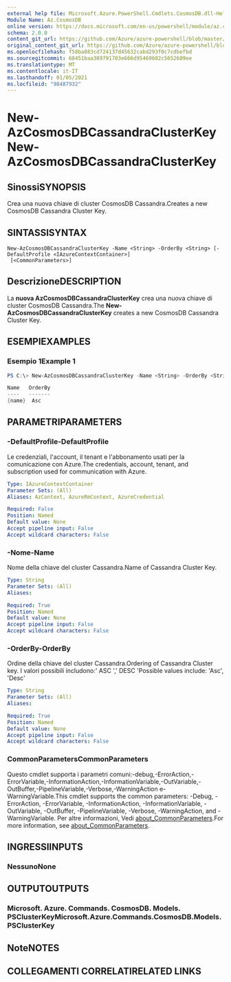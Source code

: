 ```yaml
---
external help file: Microsoft.Azure.PowerShell.Cmdlets.CosmosDB.dll-Help.xml
Module Name: Az.CosmosDB
online version: https://docs.microsoft.com/en-us/powershell/module/az.cosmosdb/new-azcosmosdbcassandraclusterkey
schema: 2.0.0
content_git_url: https://github.com/Azure/azure-powershell/blob/master/src/CosmosDB/CosmosDB/help/New-AzCosmosDBCassandraClusterKey.md
original_content_git_url: https://github.com/Azure/azure-powershell/blob/master/src/CosmosDB/CosmosDB/help/New-AzCosmosDBCassandraClusterKey.md
ms.openlocfilehash: f58ba883cd724137d45632cabd293f0c7cdbefbd
ms.sourcegitcommit: 68451baa389791703e666d95469602c5652609ee
ms.translationtype: MT
ms.contentlocale: it-IT
ms.lasthandoff: 01/05/2021
ms.locfileid: "98487932"
---
```

# <span data-ttu-id="70f4f-101">New-AzCosmosDBCassandraClusterKey</span><span class="sxs-lookup"><span data-stu-id="70f4f-101">New-AzCosmosDBCassandraClusterKey</span></span>

## <span data-ttu-id="70f4f-102">Sinossi</span><span class="sxs-lookup"><span data-stu-id="70f4f-102">SYNOPSIS</span></span>
<span data-ttu-id="70f4f-103">Crea una nuova chiave di cluster CosmosDB Cassandra.</span><span class="sxs-lookup"><span data-stu-id="70f4f-103">Creates a new CosmosDB Cassandra Cluster Key.</span></span>

## <span data-ttu-id="70f4f-104">SINTASSI</span><span class="sxs-lookup"><span data-stu-id="70f4f-104">SYNTAX</span></span>

```
New-AzCosmosDBCassandraClusterKey -Name <String> -OrderBy <String> [-DefaultProfile <IAzureContextContainer>]
 [<CommonParameters>]
```

## <span data-ttu-id="70f4f-105">Descrizione</span><span class="sxs-lookup"><span data-stu-id="70f4f-105">DESCRIPTION</span></span>
<span data-ttu-id="70f4f-106">La **nuova AzCosmosDBCassandraClusterKey** crea una nuova chiave di cluster CosmosDB Cassandra.</span><span class="sxs-lookup"><span data-stu-id="70f4f-106">The **New-AzCosmosDBCassandraClusterKey** creates a new CosmosDB Cassandra Cluster Key.</span></span>

## <span data-ttu-id="70f4f-107">ESEMPI</span><span class="sxs-lookup"><span data-stu-id="70f4f-107">EXAMPLES</span></span>

### <span data-ttu-id="70f4f-108">Esempio 1</span><span class="sxs-lookup"><span data-stu-id="70f4f-108">Example 1</span></span>
```powershell
PS C:\> New-AzCosmosDBCassandraClusterKey -Name <String> -OrderBy <String>

Name   OrderBy
----   -------
{name}  Asc
```

## <span data-ttu-id="70f4f-109">PARAMETRI</span><span class="sxs-lookup"><span data-stu-id="70f4f-109">PARAMETERS</span></span>

### <span data-ttu-id="70f4f-110">-DefaultProfile</span><span class="sxs-lookup"><span data-stu-id="70f4f-110">-DefaultProfile</span></span>
<span data-ttu-id="70f4f-111">Le credenziali, l'account, il tenant e l'abbonamento usati per la comunicazione con Azure.</span><span class="sxs-lookup"><span data-stu-id="70f4f-111">The credentials, account, tenant, and subscription used for communication with Azure.</span></span>

```yaml
Type: IAzureContextContainer
Parameter Sets: (All)
Aliases: AzContext, AzureRmContext, AzureCredential

Required: False
Position: Named
Default value: None
Accept pipeline input: False
Accept wildcard characters: False
```

### <span data-ttu-id="70f4f-112">-Nome</span><span class="sxs-lookup"><span data-stu-id="70f4f-112">-Name</span></span>
<span data-ttu-id="70f4f-113">Nome della chiave del cluster Cassandra.</span><span class="sxs-lookup"><span data-stu-id="70f4f-113">Name of Cassandra Cluster Key.</span></span>

```yaml
Type: String
Parameter Sets: (All)
Aliases:

Required: True
Position: Named
Default value: None
Accept pipeline input: False
Accept wildcard characters: False
```

### <span data-ttu-id="70f4f-114">-OrderBy</span><span class="sxs-lookup"><span data-stu-id="70f4f-114">-OrderBy</span></span>
<span data-ttu-id="70f4f-115">Ordine della chiave del cluster Cassandra.</span><span class="sxs-lookup"><span data-stu-id="70f4f-115">Ordering of Cassandra Cluster key.</span></span>
<span data-ttu-id="70f4f-116">I valori possibili includono:' ASC ',' DESC '</span><span class="sxs-lookup"><span data-stu-id="70f4f-116">Possible values include: 'Asc', 'Desc'</span></span>

```yaml
Type: String
Parameter Sets: (All)
Aliases:

Required: True
Position: Named
Default value: None
Accept pipeline input: False
Accept wildcard characters: False
```

### <span data-ttu-id="70f4f-117">CommonParameters</span><span class="sxs-lookup"><span data-stu-id="70f4f-117">CommonParameters</span></span>
<span data-ttu-id="70f4f-118">Questo cmdlet supporta i parametri comuni:-debug,-ErrorAction,-ErrorVariable,-InformationAction,-InformationVariable,-OutVariable,-OutBuffer,-PipelineVariable,-Verbose,-WarningAction e-WarningVariable.</span><span class="sxs-lookup"><span data-stu-id="70f4f-118">This cmdlet supports the common parameters: -Debug, -ErrorAction, -ErrorVariable, -InformationAction, -InformationVariable, -OutVariable, -OutBuffer, -PipelineVariable, -Verbose, -WarningAction, and -WarningVariable.</span></span> <span data-ttu-id="70f4f-119">Per altre informazioni, Vedi [about_CommonParameters](http://go.microsoft.com/fwlink/?LinkID=113216).</span><span class="sxs-lookup"><span data-stu-id="70f4f-119">For more information, see [about_CommonParameters](http://go.microsoft.com/fwlink/?LinkID=113216).</span></span>

## <span data-ttu-id="70f4f-120">INGRESSI</span><span class="sxs-lookup"><span data-stu-id="70f4f-120">INPUTS</span></span>

### <span data-ttu-id="70f4f-121">Nessuno</span><span class="sxs-lookup"><span data-stu-id="70f4f-121">None</span></span>

## <span data-ttu-id="70f4f-122">OUTPUT</span><span class="sxs-lookup"><span data-stu-id="70f4f-122">OUTPUTS</span></span>

### <span data-ttu-id="70f4f-123">Microsoft. Azure. Commands. CosmosDB. Models. PSClusterKey</span><span class="sxs-lookup"><span data-stu-id="70f4f-123">Microsoft.Azure.Commands.CosmosDB.Models.PSClusterKey</span></span>

## <span data-ttu-id="70f4f-124">Note</span><span class="sxs-lookup"><span data-stu-id="70f4f-124">NOTES</span></span>

## <span data-ttu-id="70f4f-125">COLLEGAMENTI CORRELATI</span><span class="sxs-lookup"><span data-stu-id="70f4f-125">RELATED LINKS</span></span>
